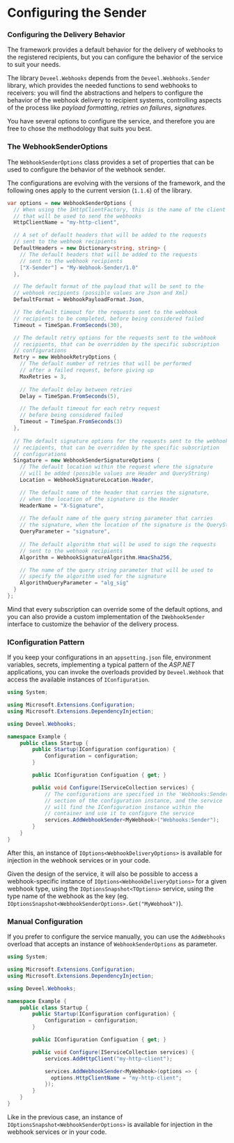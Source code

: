 # Configuring the Sender

### Configuring the Delivery Behavior

The framework provides a default behavior for the delivery of webhooks to the registered recipients, but you can configure the behavior of the service to suit your needs.

The library `Deveel.Webhooks` depends from the `Deveel.Webhooks.Sender` library, which provides the needed functions to send webhooks to receivers: you will find the abstractions and helpers to configure the behavior of the webhook delivery to recipient systems, controlling aspects of the process like _payload formatting_, _retries on failures_, _signatures_.

You have several options to configure the service, and therefore you are free to chose the methodology that suits you best.

### The WebhookSenderOptions

The `WebhookSenderOptions` class provides a set of properties that can be used to configure the behavior of the webhook sender.

The configurations are evolving with the versions of the framework, and the following ones apply to the current version (`1.1.6`) of the library.

```csharp
var options = new WebhookSenderOptions {
  // When using the IHttpClientFactory, this is the name of the client
  // that will be used to send the webhooks
  HttpClientName = "my-http-client",

  // A set of default headers that will be added to the requests
  // sent to the webhook recipients
  DefaultHeaders = new Dictionary<string, string> {
	// The default headers that will be added to the requests
	// sent to the webhook recipients
	["X-Sender"] = "My-Webhook-Sender/1.0"
  },

  // The default format of the payload that will be sent to the
  // webhook recipients (possible values are Json and Xml)
  DefaultFormat = WebhookPayloadFormat.Json,

  // The default timeout for the requests sent to the webhook
  // recipients to be completed, before being considered failed
  Timeout = TimeSpan.FromSeconds(30),

  // The default retry options for the requests sent to the webhook
  // recipients, that can be overridden by the specific subscription
  // configurations
  Retry = new WebhookRetryOptions {
    // The default number of retries that will be performed
    // after a failed request, before giving up
    MaxRetries = 3,
    
    // The default delay between retries
    Delay = TimeSpan.FromSeconds(5),

    // The default timeout for each retry request
    // before being considered failed
    Timeout = TimeSpan.FromSeconds(3)
  },
  
  // The default signature options for the requests sent to the webhook
  // recipients, that can be overridden by the specific subscription
  // configurations
  Singature = new WebhookSenderSignatureOptions {
    // The default location within the request where the signature
    // will be added (possible values are Header and QueryString)
    Location = WebhookSignatureLocation.Header,

    // The default name of the header that carries the signature,
    // when the location of the signature is the Header
    HeaderName = "X-Signature",
    
    // The default name of the query string parameter that carries
    // the signature, when the location of the signature is the QueryString
    QueryParameter = "signature",
    
    // The default algorithm that will be used to sign the requests
    // sent to the webhook recipients
    Algorithm = WebhookSignatureAlgorithm.HmacSha256,

    // The name of the query string parameter that will be used to
    // specify the algorithm used for the signature
    AlgorithmQueryParameter = "alg_sig"
  }
};

```

Mind that every subscription can override some of the default options, and you can also provide a custom implementation of the `IWebhookSender` interface to customize the behavior of the delivery process.

### IConfiguration Pattern

If you keep your configurations in an `appsetting.json` file, environment variables, secrets, implementing a typical pattern of the _ASP.NET_ applications, you can invoke the overloads provided by `Deveel.Webhook` that access the available instances of `IConfiguration`.

```csharp
using System;

using Microsoft.Extensions.Configuration;
using Microsoft.Extensions.DependencyInjection;

using Deveel.Webhooks;

namespace Example {
    public class Startup {
        public Startup(IConfiguration configuration) {
            Configuration = configuration;
        }

        public IConfiguration Configuation { get; }

        public void Configure(IServiceCollection services) {
            // The configurations are specified in the 'Webhooks:Sender'
            // section of the configuration instance, and the service
            // will find the IConfiguration instance within the
            // container and use it to configure the service
            services.AddWebhookSender<MyWebhook>("Webhooks:Sender");
        }
    }
}
```

After this, an instance of `IOptions<WebhookDeliveryOptions>` is available for injection in the webhook services or in your code.

Given the design of the service, it will also be possible to access a webhook-specific instance of `IOptions<WebhookDeliveryOptions>` for a given webhook type, using the `IOptionsSnapshot<TOptions>` service, using the type name of the webhook as the key (eg. `IOptionsSnapshot<WebhookSenderOptions>.Get("MyWebhook")`).

### Manual Configuration

If you prefer to configure the service manually, you can use the `AddWebhooks` overload that accepts an instance of `WebhookSenderOptions` as parameter.

```csharp
using System;

using Microsoft.Extensions.Configuration;
using Microsoft.Extensions.DependencyInjection;

using Deveel.Webhooks;

namespace Example {
    public class Startup {
        public Startup(IConfiguration configuration) {
            Configuration = configuration;
        }

        public IConfiguration Configuation { get; }

        public void Configure(IServiceCollection services) {
            services.AddHttpClient("my-http-client");

            services.AddWebhookSender<MyWebhook>(options => {
              options.HttpClientName = "my-http-client";
            });
        }
    }
}
```

Like in the previous case, an instance of `IOptionsSnapshot<WebhookSenderOptions>` is available for injection in the webhook services or in your code.
